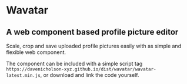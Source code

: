 # Wavatar
## A web component based profile picture editor

Scale, crop and save uploaded profile pictures easily with as simple and flexible web component.

The component can be included with a simple script tag `https://davenicholson-xyz.github.io/dist/wavatar/wavatar-latest.min.js`, or download and link the code yourself. 


